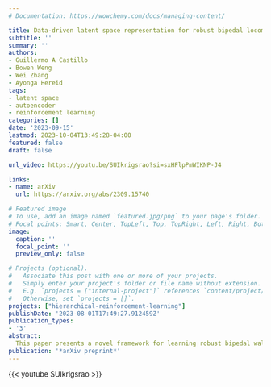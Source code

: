 ```yaml
---
# Documentation: https://wowchemy.com/docs/managing-content/

title: Data-driven latent space representation for robust bipedal locomotion learning
subtitle: ''
summary: ''
authors:
- Guillermo A Castillo
- Bowen Weng
- Wei Zhang
- Ayonga Hereid
tags: 
- latent space
- autoencoder
- reinforcement learning
categories: []
date: '2023-09-15'
lastmod: 2023-10-04T13:49:28-04:00
featured: false
draft: false

url_video: https://youtu.be/SUIkrigsrao?si=sxHFlpPmWIKNP-J4

links:
- name: arXiv
  url: https://arxiv.org/abs/2309.15740

# Featured image
# To use, add an image named `featured.jpg/png` to your page's folder.
# Focal points: Smart, Center, TopLeft, Top, TopRight, Left, Right, BottomLeft, Bottom, BottomRight.
image:
  caption: ''
  focal_point: ''
  preview_only: false

# Projects (optional).
#   Associate this post with one or more of your projects.
#   Simply enter your project's folder or file name without extension.
#   E.g. `projects = ["internal-project"]` references `content/project/deep-learning/index.md`.
#   Otherwise, set `projects = []`.
projects: ["hierarchical-reinforcement-learning"]
publishDate: '2023-08-01T17:49:27.912459Z'
publication_types:
- '3'
abstract: 
  This paper presents a novel framework for learning robust bipedal walking by combining a data-driven state representation with a Reinforcement Learning (RL) based locomotion policy. The framework utilizes an autoencoder to learn a low-dimensional latent space that captures the complex dynamics of bipedal locomotion from existing locomotion data. This reduced dimensional state representation is then used as states for training a robust RL-based gait policy, eliminating the need for heuristic state selections or the use of template models for gait planning. The results demonstrate that the learned latent variables are disentangled and directly correspond to different gaits or speeds, such as moving forward, backward, or walking in place. Compared to traditional template model-based approaches, our framework exhibits superior performance and robustness in simulation. The trained policy effectively tracks a wide range of walking speeds and demonstrates good generalization capabilities to unseen scenarios. 
publication: '*arXiv preprint*'
---
```


{{< youtube SUIkrigsrao >}}
